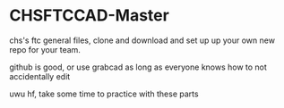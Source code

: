# CHSFTCCAD-Master

chs's ftc general files, clone and download and set up up your
own new repo for your team. 

github is good, or use grabcad as long as everyone knows how 
to not accidentally edit 

uwu hf, 
take some time to practice with these parts